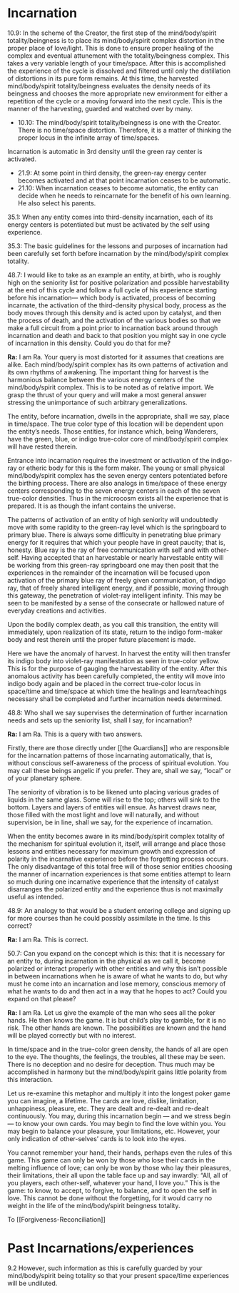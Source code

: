 # Incarnation
10.9: In the scheme of the Creator, the first step of the mind/body/spirit totality/beingness is to place its mind/body/spirit complex distortion in the proper place of love/light. This is done to ensure proper healing of the complex and eventual attunement with the totality/beingness complex. This takes a very variable length of your time/space. After this is accomplished the experience of the cycle is dissolved and filtered until only the distillation of distortions in its pure form remains. At this time, the harvested mind/body/spirit totality/beingness evaluates the density needs of its beingness and chooses the more appropriate new environment for either a repetition of the cycle or a moving forward into the next cycle. This is the manner of the harvesting, guarded and watched over by many.
- 10.10: The mind/body/spirit totality/beingness is one with the Creator. There is no time/space distortion. Therefore, it is a matter of thinking the proper locus in the infinite array of time/spaces.

Incarnation is automatic in 3rd density until the green ray center is activated.
- 21.9: At some point in third density, the green-ray energy center becomes activated and at that point incarnation ceases to be automatic.
- 21.10: When incarnation ceases to become automatic, the entity can decide when he needs to reincarnate for the benefit of his own learning. He also select his parents.

35.1: When any entity comes into third-density incarnation, each of its energy centers is potentiated but must be activated by the self using experience.

35.3: The basic guidelines for the lessons and purposes of incarnation had been carefully set forth before incarnation by the mind/body/spirit complex totality.

48.7: I would like to take as an example an entity, at birth, who is roughly high on the seniority list for positive polarization and possible harvestability at the end of this cycle and follow a full cycle of his experience starting before his incarnation— which body is activated, process of becoming incarnate, the activation of the third-density physical body, process as the body moves through this density and is acted upon by catalyst, and then the process of death, and the activation of the various bodies so that we make a full circuit from a point prior to incarnation back around through incarnation and death and back to that position you might say in one cycle of incarnation in this density. Could you do that for me?

**Ra:** I am Ra. Your query is most distorted for it assumes that creations are alike. Each mind/body/spirit complex has its own patterns of activation and its own rhythms of awakening. The important thing for harvest is the harmonious balance between the various energy centers of the mind/body/spirit complex. This is to be noted as of relative import. We grasp the thrust of your query and will make a most general answer stressing the unimportance of such arbitrary generalizations.  
  
The entity, before incarnation, dwells in the appropriate, shall we say, place in time/space. The true color type of this location will be dependent upon the entity’s needs. Those entities, for instance which, being Wanderers, have the green, blue, or indigo true-color core of mind/body/spirit complex will have rested therein.  
  
Entrance into incarnation requires the investment or activation of the indigo-ray or etheric body for this is the form maker. The young or small physical mind/body/spirit complex has the seven energy centers potentiated before the birthing process. There are also analogs in time/space of these energy centers corresponding to the seven energy centers in each of the seven true-color densities. Thus in the microcosm exists all the experience that is prepared. It is as though the infant contains the universe.  
  
The patterns of activation of an entity of high seniority will undoubtedly move with some rapidity to the green-ray level which is the springboard to primary blue. There is always some difficulty in penetrating blue primary energy for it requires that which your people have in great paucity; that is, honesty. Blue ray is the ray of free communication with self and with other-self. Having accepted that an harvestable or nearly harvestable entity will be working from this green-ray springboard one may then posit that the experiences in the remainder of the incarnation will be focused upon activation of the primary blue ray of freely given communication, of indigo ray, that of freely shared intelligent energy, and if possible, moving through this gateway, the penetration of violet-ray intelligent infinity. This may be seen to be manifested by a sense of the consecrate or hallowed nature of everyday creations and activities.  
  
Upon the bodily complex death, as you call this transition, the entity will immediately, upon realization of its state, return to the indigo form-maker body and rest therein until the proper future placement is made.  
  
Here we have the anomaly of harvest. In harvest the entity will then transfer its indigo body into violet-ray manifestation as seen in true-color yellow. This is for the purpose of gauging the harvestability of the entity. After this anomalous activity has been carefully completed, the entity will move into indigo body again and be placed in the correct true-color locus in space/time and time/space at which time the healings and learn/teachings necessary shall be completed and further incarnation needs determined.

48.8: Who shall we say supervises the determination of further incarnation needs and sets up the seniority list, shall I say, for incarnation?

**Ra:** I am Ra. This is a query with two answers.  
  
Firstly, there are those directly under [[the Guardians]] who are responsible for the incarnation patterns of those incarnating automatically, that is, without conscious self-awareness of the process of spiritual evolution. You may call these beings angelic if you prefer. They are, shall we say, “local” or of your planetary sphere.  
  
The seniority of vibration is to be likened unto placing various grades of liquids in the same glass. Some will rise to the top; others will sink to the bottom. Layers and layers of entities will ensue. As harvest draws near, those filled with the most light and love will naturally, and without supervision, be in line, shall we say, for the experience of incarnation.  
  
When the entity becomes aware in its mind/body/spirit complex totality of the mechanism for spiritual evolution it, itself, will arrange and place those lessons and entities necessary for maximum growth and expression of polarity in the incarnative experience before the forgetting process occurs. The only disadvantage of this total free will of those senior entities choosing the manner of incarnation experiences is that some entities attempt to learn so much during one incarnative experience that the intensity of catalyst disarranges the polarized entity and the experience thus is not maximally useful as intended.

48.9: An analogy to that would be a student entering college and signing up for more courses than he could possibly assimilate in the time. Is this correct?

**Ra:** I am Ra. This is correct.

50.7: Can you expand on the concept which is this: that it is necessary for an entity to, during incarnation in the physical as we call it, become polarized or interact properly with other entities and why this isn’t possible in between incarnations when he is aware of what he wants to do, but why must he come into an incarnation and lose memory, conscious memory of what he wants to do and then act in a way that he hopes to act? Could you expand on that please?

**Ra:** I am Ra. Let us give the example of the man who sees all the poker hands. He then knows the game. It is but child’s play to gamble, for it is no risk. The other hands are known. The possibilities are known and the hand will be played correctly but with no interest.  
  
In time/space and in the true-color green density, the hands of all are open to the eye. The thoughts, the feelings, the troubles, all these may be seen. There is no deception and no desire for deception. Thus much may be accomplished in harmony but the mind/body/spirit gains little polarity from this interaction.  
  
Let us re-examine this metaphor and multiply it into the longest poker game you can imagine, a lifetime. The cards are love, dislike, limitation, unhappiness, pleasure, etc. They are dealt and re-dealt and re-dealt continuously. You may, during this incarnation begin — and we stress begin — to know your own cards. You may begin to find the love within you. You may begin to balance your pleasure, your limitations, etc. However, your only indication of other-selves’ cards is to look into the eyes.  
  
You cannot remember your hand, their hands, perhaps even the rules of this game. This game can only be won by those who lose their cards in the melting influence of love; can only be won by those who lay their pleasures, their limitations, their all upon the table face up and say inwardly: “All, all of you players, each other-self, whatever your hand, I love you.” This is the game: to know, to accept, to forgive, to balance, and to open the self in love. This cannot be done without the forgetting, for it would carry no weight in the life of the mind/body/spirit beingness totality.

To [[Forgiveness-Reconciliation]]
# Past Incarnations/experiences
9.2 However, such information as this is carefully guarded by your mind/body/spirit being totality so that your present space/time experiences will be undiluted.

